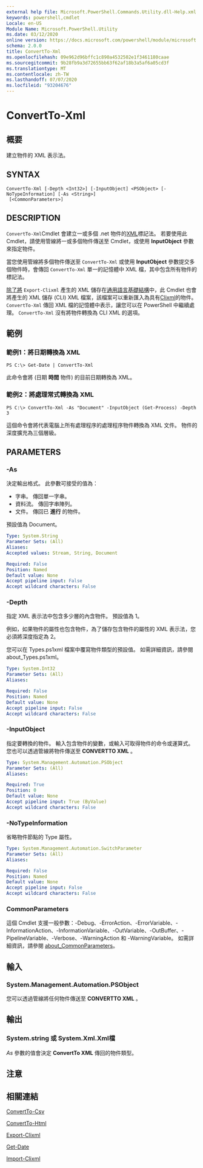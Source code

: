 ```yaml
---
external help file: Microsoft.PowerShell.Commands.Utility.dll-Help.xml
keywords: powershell,cmdlet
Locale: en-US
Module Name: Microsoft.PowerShell.Utility
ms.date: 03/12/2020
online version: https://docs.microsoft.com/powershell/module/microsoft.powershell.utility/convertto-xml?view=powershell-6&WT.mc_id=ps-gethelp
schema: 2.0.0
title: ConvertTo-Xml
ms.openlocfilehash: 09e962d96bffc1c890a4532502e1f3461180caae
ms.sourcegitcommit: 9b28fb9a3d72655bb63f62af18b3a5af6a05cd3f
ms.translationtype: MT
ms.contentlocale: zh-TW
ms.lasthandoff: 07/07/2020
ms.locfileid: "93204676"
---
```

# ConvertTo-Xml

## 概要
建立物件的 XML 表示法。

## SYNTAX

```
ConvertTo-Xml [-Depth <Int32>] [-InputObject] <PSObject> [-NoTypeInformation] [-As <String>]
 [<CommonParameters>]
```

## DESCRIPTION

`ConvertTo-Xml`Cmdlet 會建立一或多個 .net 物件的[XML](/dotnet/api/system.xml.xmldocument)標記法。 若要使用此 Cmdlet，請使用管線將一或多個物件傳送至 Cmdlet，或使用 **InputObject** 參數來指定物件。

當您使用管線將多個物件傳送至 `ConvertTo-Xml` 或使用 **InputObject** 參數提交多個物件時，會傳回 `ConvertTo-Xml` 單一的記憶體中 XML 檔，其中包含所有物件的標記法。

[除了將](./Export-Clixml.md) `Export-Clixml` 產生的 XML 儲存在[通用語言基礎結構](https://www.ecma-international.org/publications/standards/Ecma-335.htm)中，此 Cmdlet 也會將產生的 XML 儲存 (CLI) XML 檔案，該檔案可以重新匯入為具有[Clixml](./Import-Clixml.md)的物件。 `ConvertTo-Xml` 傳回 XML 檔的記憶體中表示，讓您可以在 PowerShell 中繼續處理。 `ConvertTo-Xml` 沒有將物件轉換為 CLI XML 的選項。

## 範例

### 範例1：將日期轉換為 XML

```
PS C:\> Get-Date | ConvertTo-Xml
```

此命令會將 (日期 **時間** 物件) 的目前日期轉換為 XML。

### 範例2：將處理常式轉換為 XML

```
PS C:\> ConvertTo-Xml -As "Document" -InputObject (Get-Process) -Depth 3
```

這個命令會將代表電腦上所有處理程序的處理程序物件轉換為 XML 文件。 物件的深度擴充為三個層級。

## PARAMETERS

### -As

決定輸出格式。
此參數可接受的值為：

- 字串。
傳回單一字串。
- 資料流。
傳回字串陣列。
- 文件。
傳回已 **進行** 的物件。

預設值為 Document。

```yaml
Type: System.String
Parameter Sets: (All)
Aliases:
Accepted values: Stream, String, Document

Required: False
Position: Named
Default value: None
Accept pipeline input: False
Accept wildcard characters: False
```

### -Depth

指定 XML 表示法中包含多少層的內含物件。 預設值為 1。

例如，如果物件的屬性也包含物件，為了儲存包含物件的屬性的 XML 表示法，您必須將深度指定為 2。

您可以在 Types.ps1xml 檔案中覆寫物件類型的預設值。 如需詳細資訊，請參閱 about_Types.ps1xml。

```yaml
Type: System.Int32
Parameter Sets: (All)
Aliases:

Required: False
Position: Named
Default value: None
Accept pipeline input: False
Accept wildcard characters: False
```

### -InputObject

指定要轉換的物件。 輸入包含物件的變數，或輸入可取得物件的命令或運算式。 您也可以透過管線將物件傳送至 **CONVERTTO XML** 。

```yaml
Type: System.Management.Automation.PSObject
Parameter Sets: (All)
Aliases:

Required: True
Position: 0
Default value: None
Accept pipeline input: True (ByValue)
Accept wildcard characters: False
```

### -NoTypeInformation

省略物件節點的 Type 屬性。

```yaml
Type: System.Management.Automation.SwitchParameter
Parameter Sets: (All)
Aliases:

Required: False
Position: Named
Default value: None
Accept pipeline input: False
Accept wildcard characters: False
```

### CommonParameters

這個 Cmdlet 支援一般參數：-Debug、-ErrorAction、-ErrorVariable、-InformationAction、-InformationVariable、-OutVariable、-OutBuffer、-PipelineVariable、-Verbose、-WarningAction 和 -WarningVariable。 如需詳細資訊，請參閱 [about_CommonParameters](https://go.microsoft.com/fwlink/?LinkID=113216)。

## 輸入

### System.Management.Automation.PSObject

您可以透過管線將任何物件傳送至 **CONVERTTO XML** 。

## 輸出

### System.string 或 System.Xml.Xml檔

*As* 參數的值會決定 **ConvertTo XML** 傳回的物件類型。

## 注意

## 相關連結

[ConvertTo-Csv](ConvertTo-Csv.md)

[ConvertTo-Html](ConvertTo-Html.md)

[Export-Clixml](Export-Clixml.md)

[Get-Date](Get-Date.md)

[Import-Clixml](Import-Clixml.md)
